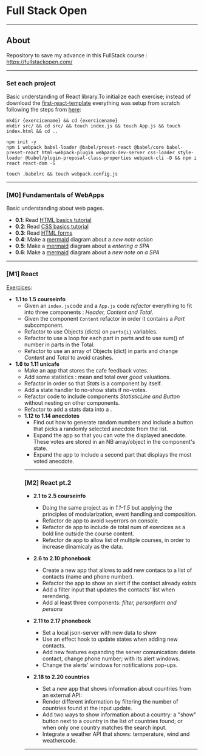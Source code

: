 # Full Stack Open

---

## About

Repository to save my advance in this FullStack course : https://fullstackopen.com/

----

### Set each project

Basic understanding of React library.To initialize each exercise; instead of download the [first-react-template](!) everything was setup from scratch following the steps from [here](!https://javascript.plainenglish.io/create-a-react-app-from-scratch-in-2021-8e9948602e9c):

```
mkdir {exercicename} && cd {exercicename}
mkdir src/ && cd src/ && touch index.js && touch App.js && touch index.html && cd ..

npm init -y
npm i webpack babel-loader @babel/preset-react @babel/core babel-preset-react html-webpack-plugin webpack-dev-server css-loader style-loader @babel/plugin-proposal-class-properties webpack-cli -D && npm i react react-dom -S

touch .babelrc && touch webpack.config.js
```

---

### [M0] Fundamentals of WebApps

Basic understanding about web pages.

* **0.1**: Read [HTML basics tutorial](https://developer.mozilla.org/en-US/docs/Learn/Getting_started_with_the_web/HTML_basics)
* **0.2**: Read [CSS basics tutorial](https://developer.mozilla.org/en-US/docs/Learn/Getting_started_with_the_web/CSS_basics)
* **0.3**: Read [HTML forms](https://developer.mozilla.org/en-US/docs/Learn/HTML/Forms/Your_first_HTML_form)
* **0.4**: Make a [mermaid](!https://docs.github.com/en/get-started/writing-on-github/working-with-advanced-formatting/creating-diagrams) diagram about a *new note action*
* **0.5**: Make a [mermaid](!https://docs.github.com/en/get-started/writing-on-github/working-with-advanced-formatting/creating-diagrams) diagram about a *entering a SPA*
* **0.6**: Make a [mermaid](!https://docs.github.com/en/get-started/writing-on-github/working-with-advanced-formatting/creating-diagrams) diagram about a *new note on a SPA*

----

### [M1] React

<u>Exercices</u>:

* **1.1 to 1.5 courseinfo**
  * Given an `index.js`code and a `App.js` code *refactor* everything to fit into three components : *Header, Content and Total*. 
  * Given the component `Content` refactor in order it contains a *Part* subcomponent.
  * Refactor to use Objects (dicts) on `parts{i}` variables.
  * Refactor to use a loop for each part in parts and to use sum() of number in parts in the Total.
  * Refactor to use an array of Objects (dict) in parts and change *Content* and *Total* to avoid crashes.
* **1.6 to 1.11 unicafe**
  * Make an app that stores the cafe feedback votes.
  * Add some statistics : mean and total over *good* valuations.
  * Refactor in order so that *Stats* is a component by itself.
  * Add a state handler to no-show stats if no-votes.
  * Refactor code to include components *StatisticLine and Button* without nesting on other components.
  * Refactor to add a stats data into a <table>.
* **1.12 to 1.14 anecdotes**
  * Find out how to generate random numbers and include a button that picks a randomly selected anecdote from the list.
  * Expand the app so that you can vote the displayed anecdote. These votes are stored in an NB array/object in the component's state.
  * Expand the app to include a second part that displays the most voted anecdote.

----

### [M2] React pt.2

* **2.1 to 2.5 courseinfo**
  * Doing the same project as in *1.1-1.5* but applying the principles of modularization, event handling and composition.
  * Refactor de app to avoid `key`errors on console.
  * Refactor de app to include de total num of exercices as a bold line outside the course content.
  * Refactor de app to allow list of multiple courses, in order to increase dinamicaly as the data.
* **2.6 to 2.10 phonebook**
  * Create a new app that allows to add new contacs to a list of contacts (name and phone number).
  * Refactor the app to show an alert if the contact already exists
  * Add a filter input that updates the contacts' list when rerenderig.
  * Add al least three components: *filter, personform and persons*
* **2.11 to 2.17 phonebook**
  * Set a local json-server with new data to show
  * Use an effect hook to update states when adding new contacts.
  * Add new features expanding the server comunication: delete contact, change phone number; with its alert windows.
  * Change the alerts' windows for notifications pop-ups.

* **2.18 to 2.20 countries**
  * Set a new app that shows information about countries from an external API:
  * Render different information by filtering the number of countries found at the input update.
  * Add two ways to show information about a country: a "show" button next to a country in the list of countries found; or when only one country matches the search input.
  * Integrate a weather API that shows: temperature, wind and weathercode.

----

